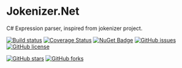 # Jokenizer.Net
C# Expression parser, inspired from jokenizer project.

[![Build status](https://ci.appveyor.com/api/projects/status/ytmg0iw1qmynl3fd?svg=true)](https://ci.appveyor.com/project/umutozel/jokenizer-net)
[![Coverage Status](https://coveralls.io/repos/github/umutozel/Jokenizer.Net/badge.svg?branch=master)](https://coveralls.io/github/umutozel/Jokenizer.Net?branch=master)
[![NuGet Badge](https://buildstats.info/nuget/jokenizer-net)](https://www.nuget.org/packages/jokenizer-net/)
[![GitHub issues](https://img.shields.io/github/issues/umutozel/Jokenizer.Net.svg)](https://github.com/umutozel/Jokenizer.Net/issues)
[![GitHub license](https://img.shields.io/badge/license-MIT-blue.svg)](https://raw.githubusercontent.com/umutozel/Jokenizer.Net/master/LICENSE)

[![GitHub stars](https://img.shields.io/github/stars/umutozel/jokenizer.net.svg?style=social&label=Star)](https://github.com/umutozel/jokenizer.net)
[![GitHub forks](https://img.shields.io/github/forks/umutozel/jokenizer.net.svg?style=social&label=Fork)](https://github.com/umutozel/jokenizer.net)
